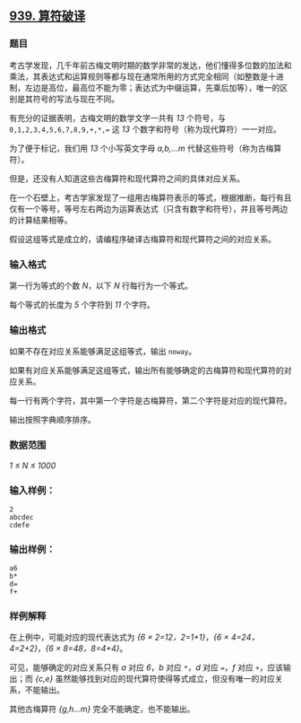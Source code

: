## [939. 算符破译](https://www.acwing.com/problem/content/941/)

### 题目

考古学发现，几千年前古梅文明时期的数学非常的发达，他们懂得多位数的加法和乘法，其表达式和运算规则等都与现在通常所用的方式完全相同（如整数是十进制，左边是高位，最高位不能为零；表达式为中缀运算，先乘后加等），唯一的区别是其符号的写法与现在不同。

有充分的证据表明，古梅文明的数学文字一共有 *13* 个符号，与 `0,1,2,3,4,5,6,7,8,9,+,*,=` 这 *13* 个数字和符号（称为现代算符）一一对应。

为了便于标记，我们用 *13* 个小写英文字母 *a,b,…m* 代替这些符号（称为古梅算符）。

但是，还没有人知道这些古梅算符和现代算符之间的具体对应关系。

在一个石壁上，考古学家发现了一组用古梅算符表示的等式，根据推断，每行有且仅有一个等号，等号左右两边为运算表达式（只含有数字和符号），并且等号两边的计算结果相等。

假设这组等式是成立的，请编程序破译古梅算符和现代算符之间的对应关系。

### 输入格式

第一行为等式的个数 *N*，以下 *N* 行每行为一个等式。

每个等式的长度为 *5* 个字符到 *11* 个字符。

### 输出格式

如果不存在对应关系能够满足这组等式，输出 `noway`。

如果有对应关系能够满足这组等式，输出所有能够确定的古梅算符和现代算符的对应关系。

每一行有两个字符，其中第一个字符是古梅算符，第二个字符是对应的现代算符。

输出按照字典顺序排序。

### 数据范围

*1 ≤ N ≤ 1000*

### 输入样例：

```
2
abcdec
cdefe
```

### 输出样例：

```
a6
b*
d=
f+
```

### 样例解释

在上例中，可能对应的现代表达式为 *{6 × 2=12，2=1+1}*，*{6 × 4=24，4=2+2}*，*{6 × 8=48，8=4+4}*。

可见，能够确定的对应关系只有 *a* 对应 *6*，*b* 对应 `*`，*d* 对应 `=`，*f* 对应 `+`，应该输出；而 *{c,e}* 虽然能够找到对应的现代算符使得等式成立，但没有唯一的对应关系，不能输出。

其他古梅算符 *{g,h…m}* 完全不能确定，也不能输出。
